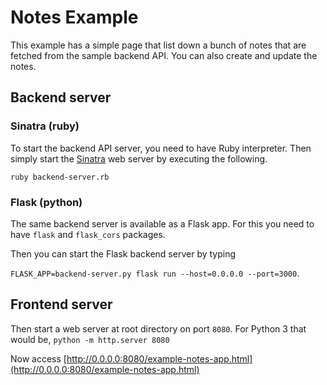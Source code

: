 # Notes Example

This example has a simple page that list down a bunch of notes that are fetched from 
the sample backend API. You can also create and update the notes.

## Backend server

### Sinatra (ruby)
To start the backend API server, you need to have Ruby interpreter. Then simply start the 
[Sinatra](https://github.com/sinatra/sinatra#sinatra) web server by executing the following.

`ruby backend-server.rb`

### Flask (python)

The same backend server is available as a Flask app. For this you need to have `flask` and `flask_cors` packages.

Then you can start the Flask backend server by typing 

`FLASK_APP=backend-server.py flask run --host=0.0.0.0 --port=3000`.

## Frontend server

Then start a web server at root directory on port `8080`. For Python 3 that would be, `python -m http.server 8080`

Now access [http://0.0.0.0:8080/example-notes-app.html](http://0.0.0.0:8080/example-notes-app.html)
